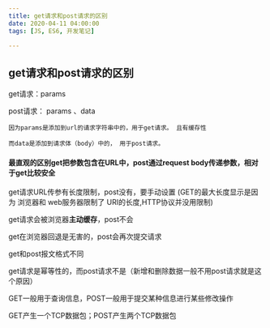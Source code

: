 ```yaml
---
title: get请求和post请求的区别
date: 2020-04-11 04:00:00
tags: [JS, ES6, 开发笔记]

---
```


##  get请求和post请求的区别

get请求：params

post请求： params 、data

```
因为params是添加到url的请求字符串中的，用于get请求。 且有缓存性

而data是添加到请求体（body）中的， 用于post请求。
```



#### 最直观的区别get把参数包含在URL中，post通过request body传递参数，相对于get比较安全

get请求URL传参有长度限制，post没有，要手动设置 (GET的最大长度显示是因为 浏览器和 web服务器限制了 URI的长度,HTTP协议并没用限制)

get请求会被浏览器**主动缓存**，post不会

get在浏览器回退是无害的，post会再次提交请求

get和post报文格式不同

get请求是幂等性的，而post请求不是（新增和删除数据一般不用post请求就是这个原因）

GET一般用于查询信息，POST一般用于提交某种信息进行某些修改操作

GET产生一个TCP数据包；POST产生两个TCP数据包

